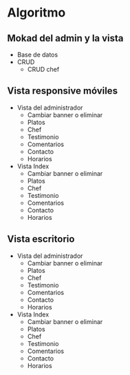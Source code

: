 # Algoritmo

## Mokad del admin y la vista
- Base de datos
- CRUD
    - CRUD chef

## Vista responsive móviles
- Vista del administrador
    - Cambiar banner o eliminar
    - Platos
    - Chef
    - Testimonio
    - Comentarios
    - Contacto
    - Horarios
- Vista Index
    - Cambiar banner o eliminar
    - Platos
    - Chef
    - Testimonio
    - Comentarios
    - Contacto
    - Horarios

## Vista escritorio
- Vista del administrador
    - Cambiar banner o eliminar
    - Platos
    - Chef
    - Testimonio
    - Comentarios
    - Contacto
    - Horarios
- Vista Index
    - Cambiar banner o eliminar
    - Platos
    - Chef
    - Testimonio
    - Comentarios
    - Contacto
    - Horarios
